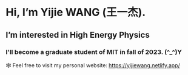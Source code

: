 # Hi, I’m Yijie WANG (王一杰).

## I’m interested in High Energy Physics

### I'll become a graduate student of MIT in fall of 2023. (^_^)Y

🕸 Feel free to visit my personal website: https://yijiewang.netlify.app/ 

<!---
yijie086/yijie086 is a ✨ special ✨ repository because its `README.md` (this file) appears on your GitHub profile.
You can click the Preview link to take a look at your changes.
--->
